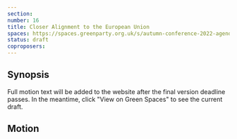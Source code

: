 ```yaml
---
section:
number: 16
title: Closer Alignment to the European Union
spaces: https://spaces.greenparty.org.uk/s/autumn-conference-2022-agenda-forum/?contentId=99034
status: draft
coproposers:
---
```

## Synopsis
Full motion text will be added to the website after the final version deadline passes. In the meantime, click "View on Green Spaces" to see the current draft.

## Motion

